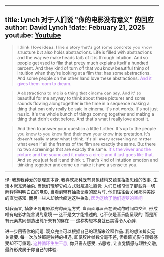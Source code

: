 
---
title: Lynch 对于人们说 "你的电影没有意义" 的回应 
author: David Lynch
!date: February 21, 2025
youtube: [Youtube](https://www.youtube.com/watch?v=YtlrDGRCAb8)
---

<style>
hint {
  color: gray;  
}
light {
  color: rgb(178, 113, 236);
}
</style>

> I think I love ideas. I like a story that's got some concrete <hint>you know</hint> structure but also holds abstractions. Life is filled with abstractions and the way we make heads tails of it is through intuition. And so people get used to film that pretty much explains itself a hundred percent. And they kind of turn off that you know beautiful thing of intuition when they're looking at a film that has some abstractions. And some people on the other hand love these abstractions. <light>And it gives them room to dream.</light> 

> A abstractions to me is a thing that cinema can say. And it' so beautiful for me anyway to think about these pictures and some sounds flowing along together in the time in a sequence making a thing that can only really be said in cinema. It's not words. It's not just music. It's the whole bunch of things coming together and making a thing that didn't exist before. And that's what i really love about it. 

> And then to answer your question a little further. It's up to the people <hint>you know</hint> to <hint>you know</hint> find their own <hint>your know</hint> interpretation. It's doesn't really matter what I think. It's all every screening no matter what even if all the frames of the film are exactly the same. But there no two screenings that are exactly the same. <light>It's the viwer and the picture and the sound and it makes a circle and it just goes like that.</light> And so you just feel it and think it. That's kind of intuition emotion and thinking together and come up make it have a sense to you. 

---

译: 我想我钟爱的是理念本身. 我喜欢那种既有具象结构又蕴含抽象思维的故事. 生活本就充满抽象, 而我们理解它的方式就是通过直觉. 人们已经习惯了那些将一切解释得明明白白的电影, 当看到带有抽象元素的影片时, 他们往往会关闭那种美妙的直觉感知. 而另一些人却恰恰痴迷这种抽象, <light>因为这给了他们造梦的空间. </light> 

对我而言, 抽象正是电影独有的表达方式. 当画面与声音在流动的时间中交织, 形成唯有电影才能言说的意境 $—$ 这不是文字能描述的, 也不仅是音乐能呈现的, 而是所有元素共同创造出前所未有的存在 $—$ 这种构想本身就已美得令人心醉. 

进一步回答你的问题: 观众完全可以根据自己的理解来诠释作品. 我的想法其实无关紧要. 每一次放映都是独特的相遇, 即便胶片帧数分毫不差, 但银幕光影与观者感受却不可重现. <light>这种循环生生不息, </light> 你只需去感受, 去思考, 让直觉情感与理性交融, 最终形成属于你自己的体验. 
